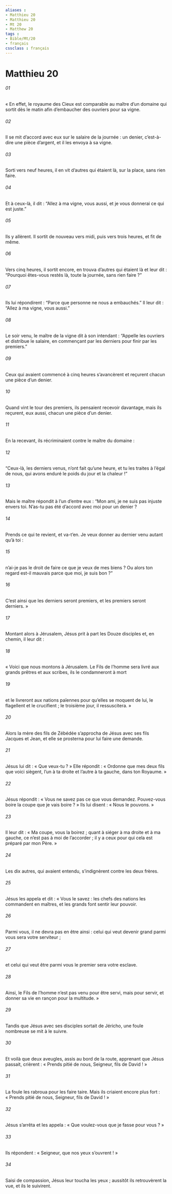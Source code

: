 ```yaml
---
aliases : 
- Matthieu 20
- Matthieu 20
- Mt 20
- Matthew 20
tags : 
- Bible/Mt/20
- français
cssclass : français
---
```


# Matthieu 20

###### 01
« En effet, le royaume des Cieux est comparable au maître d’un domaine qui sortit dès le matin afin d’embaucher des ouvriers pour sa vigne.
###### 02
Il se mit d’accord avec eux sur le salaire de la journée : un denier, c’est-à-dire une pièce d’argent, et il les envoya à sa vigne.
###### 03
Sorti vers neuf heures, il en vit d’autres qui étaient là, sur la place, sans rien faire.
###### 04
Et à ceux-là, il dit : “Allez à ma vigne, vous aussi, et je vous donnerai ce qui est juste.”
###### 05
Ils y allèrent. Il sortit de nouveau vers midi, puis vers trois heures, et fit de même.
###### 06
Vers cinq heures, il sortit encore, en trouva d’autres qui étaient là et leur dit : “Pourquoi êtes-vous restés là, toute la journée, sans rien faire ?”
###### 07
Ils lui répondirent : “Parce que personne ne nous a embauchés.” Il leur dit : “Allez à ma vigne, vous aussi.”
###### 08
Le soir venu, le maître de la vigne dit à son intendant : “Appelle les ouvriers et distribue le salaire, en commençant par les derniers pour finir par les premiers.”
###### 09
Ceux qui avaient commencé à cinq heures s’avancèrent et reçurent chacun une pièce d’un denier.
###### 10
Quand vint le tour des premiers, ils pensaient recevoir davantage, mais ils reçurent, eux aussi, chacun une pièce d’un denier.
###### 11
En la recevant, ils récriminaient contre le maître du domaine :
###### 12
“Ceux-là, les derniers venus, n’ont fait qu’une heure, et tu les traites à l’égal de nous, qui avons enduré le poids du jour et la chaleur !”
###### 13
Mais le maître répondit à l’un d’entre eux : “Mon ami, je ne suis pas injuste envers toi. N’as-tu pas été d’accord avec moi pour un denier ?
###### 14
Prends ce qui te revient, et va-t’en. Je veux donner au dernier venu autant qu’à toi :
###### 15
n’ai-je pas le droit de faire ce que je veux de mes biens ? Ou alors ton regard est-il mauvais parce que moi, je suis bon ?”
###### 16
C’est ainsi que les derniers seront premiers, et les premiers seront derniers. »
###### 17
Montant alors à Jérusalem, Jésus prit à part les Douze disciples et, en chemin, il leur dit :
###### 18
« Voici que nous montons à Jérusalem. Le Fils de l’homme sera livré aux grands prêtres et aux scribes, ils le condamneront à mort
###### 19
et le livreront aux nations païennes pour qu’elles se moquent de lui, le flagellent et le crucifient ; le troisième jour, il ressuscitera. »
###### 20
Alors la mère des fils de Zébédée s’approcha de Jésus avec ses fils Jacques et Jean, et elle se prosterna pour lui faire une demande.
###### 21
Jésus lui dit : « Que veux-tu ? » Elle répondit : « Ordonne que mes deux fils que voici siègent, l’un à ta droite et l’autre à ta gauche, dans ton Royaume. »
###### 22
Jésus répondit : « Vous ne savez pas ce que vous demandez. Pouvez-vous boire la coupe que je vais boire ? » Ils lui disent : « Nous le pouvons. »
###### 23
Il leur dit : « Ma coupe, vous la boirez ; quant à siéger à ma droite et à ma gauche, ce n’est pas à moi de l’accorder ; il y a ceux pour qui cela est préparé par mon Père. »
###### 24
Les dix autres, qui avaient entendu, s’indignèrent contre les deux frères.
###### 25
Jésus les appela et dit : « Vous le savez : les chefs des nations les commandent en maîtres, et les grands font sentir leur pouvoir.
###### 26
Parmi vous, il ne devra pas en être ainsi : celui qui veut devenir grand parmi vous sera votre serviteur ;
###### 27
et celui qui veut être parmi vous le premier sera votre esclave.
###### 28
Ainsi, le Fils de l’homme n’est pas venu pour être servi, mais pour servir, et donner sa vie en rançon pour la multitude. »
###### 29
Tandis que Jésus avec ses disciples sortait de Jéricho, une foule nombreuse se mit à le suivre.
###### 30
Et voilà que deux aveugles, assis au bord de la route, apprenant que Jésus passait, crièrent : « Prends pitié de nous, Seigneur, fils de David ! »
###### 31
La foule les rabroua pour les faire taire. Mais ils criaient encore plus fort : « Prends pitié de nous, Seigneur, fils de David ! »
###### 32
Jésus s’arrêta et les appela : « Que voulez-vous que je fasse pour vous ? »
###### 33
Ils répondent : « Seigneur, que nos yeux s’ouvrent ! »
###### 34
Saisi de compassion, Jésus leur toucha les yeux ; aussitôt ils retrouvèrent la vue, et ils le suivirent.
